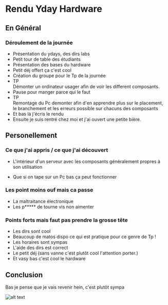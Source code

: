 # Rendu Yday Hardware

## En Général
### Déroulement de la journée

* Présentation du ydays, des dirs labs
* Petit tour de table des étudiants
* Présentation des bases du hardware
* Petit déj offert ça c'est cool
* Création du groupe pour le Tp de la journée
* TP <br>
    Démonter un ordinateur usager afin de voir les different composants.
* Pause pour manger parce qui le faut 
* TP <br>
Remontage du Pc demonter afin d'en apprendre plus sur le placement, le branchement et les erreurs possible sur chacuns des composants
* Et bas là j'écris le rendu 
* Ensuite je suis rentré chez moi et j'ai ouvert une petite bière.

## Personellement
### Ce que j'ai appris / ce que j'ai découvert

- L'intérieur d'un serveur avec les composants généralement propres à son utilisation
 
- Que si on tape sur un Pc bas ça peut fonctionner


### Les point moins ouf mais ca passe

- La maltraitance électronique
- Les p***** de tourne vis non aimenter

### Points forts mais faut pas prendre la grosse tête 

- Les dirs sont cool
- Beaucoup de matos dispo ce qui est pratique pour ce genre de Tp !
- Les horaires sont sympas
- L'aide des dirs est correct
- Le petit déj (sans vanne c'est plutôt cool l'attention porter.)
- Et vasy bas c'est cool le hardware

## Conclusion

Bas je pense que je vais revenir hein, c'est plutôt sympa

![alt text](https://media.tenor.com/RIyVH_xHHqwAAAAd/thermal-paste-mother-board.gif)